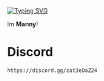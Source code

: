 [![Typing SVG](https://readme-typing-svg.demolab.com?font=Oswald&duration=1500&pause=2500&color=000000&background=FFFFFF&center=true&vCenter=true&width=435&lines=%5BConsole%5D%3A+Welcome+to+my+profile.;%5BConsole%5D%3A+I+make+cool+roblox+scripts.;%5BConsole%5D%3A+Add+me+on+discord+-+nnty.;%5BConsole%5D%3A+discord.gg%2Fzat3eDaZ24)](https://git.io/typing-svg)


Im **Manny**!

# Discord

```
https://discord.gg/zat3eDaZ24
```

